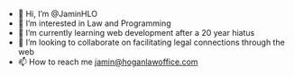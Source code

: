 - 👋 Hi, I’m @JaminHLO
- 👀 I’m interested in Law and Programming
- 🌱 I’m currently learning web development after a 20 year hiatus
- 💞️ I’m looking to collaborate on facilitating legal connections through the web
- 📫 How to reach me jamin@hoganlawoffice.com

<!---
JaminHLO/JaminHLO is a ✨ special ✨ repository because its `README.md` (this file) appears on your GitHub profile.
You can click the Preview link to take a look at your changes.
--->
